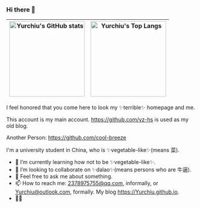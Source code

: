 ### Hi there 👋


|<img src="https://github-readme-stats.vercel.app/api?username=pmlrin&theme=radical&show_icons=true" alt="Yurchiu's GitHub stats" height="200px" />|<img src="https://github-readme-stats.vercel.app/api/top-langs/?username=pmlrin&&layout=compact&theme=radical" alt="Yurchiu's Top Langs" height="200px" />|
| :--: | :--: |

I feel honored that you come here to look my ✨terrible✨ homepage and me.

This account is my main account. <https://github.com/yz-hs> is used as my old blog.

Another Person: https://github.com/cooI-breeze

I'm a university student in China, who is ✨vegetable-like✨(means 菜).

- 🌱 I’m currently learning how not to be ✨vegetable-like✨.
- 👯 I’m looking to collaborate on ✨dalao✨(means persons who are 牛逼).
- 💬 Feel free to ask me about something.
- 📫 How to reach me: 2378975755@qq.com, informally, or Yurchiu@outlook.com, formally. My blog https://Yurchiu.github.io.
- 🏳️‍⚧️
